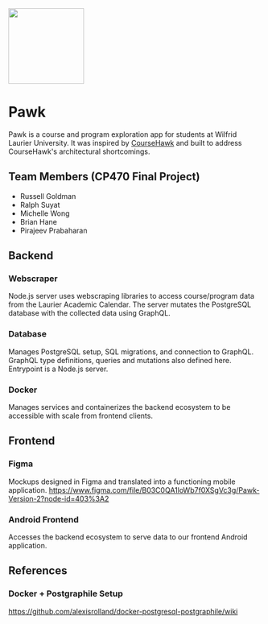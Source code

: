 <img src="https://user-images.githubusercontent.com/15056496/71397728-f6677280-25e3-11ea-8dbf-2ce1ea7d59f3.png" width="150"  />

# Pawk
Pawk is a course and program exploration app for students at Wilfrid Laurier University. It was inspired by [CourseHawk](https://github.com/russellgoldman/CourseHawk) and built to address CourseHawk's architectural shortcomings.

## Team Members (CP470 Final Project)
- Russell Goldman
- Ralph Suyat
- Michelle Wong
- Brian Hane
- Pirajeev Prabaharan

## Backend
### Webscraper
Node.js server uses webscraping libraries to access course/program data from
the Laurier Academic Calendar. The server mutates the PostgreSQL database with
the collected data using GraphQL.

### Database
Manages PostgreSQL setup, SQL migrations, and connection to GraphQL. GraphQL
type definitions, queries and mutations also defined here. Entrypoint is
a Node.js server.

### Docker
Manages services and containerizes the backend ecosystem to be accessible with
scale from frontend clients.

## Frontend
### Figma
Mockups designed in Figma and translated into a functioning mobile application.
https://www.figma.com/file/B03C0QA1loWb7f0XSgVc3g/Pawk-Version-2?node-id=403%3A2

### Android Frontend
Accesses the backend ecosystem to serve data to our frontend Android application.

## References
### Docker + Postgraphile Setup
https://github.com/alexisrolland/docker-postgresql-postgraphile/wiki

